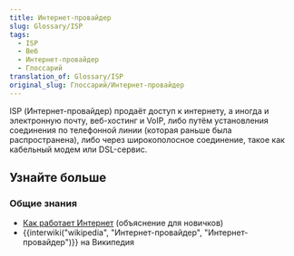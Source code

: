 ```yaml
---
title: Интернет-провайдер
slug: Glossary/ISP
tags:
  - ISP
  - Веб
  - Интернет-провайдер
  - Глоссарий
translation_of: Glossary/ISP
original_slug: Глоссарий/Интернет-провайдер
---
```


ISP (Интернет-провайдер) продаёт доступ к интернету, а иногда и электронную почту, веб-хостинг и VoIP, либо путём установления соединения по телефонной линии (которая раньше была распространена), либо через широкополосное соединение, такое как кабельный модем или DSL-сервис.

## Узнайте больше

### Общие знания

- [Как работает Интернет](/ru/docs/Learn/How_the_Internet_works) (объяснение для новичков)
- {{interwiki("wikipedia", "Интернет-провайдер", "Интернет-провайдер")}} на Википедия

